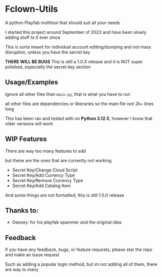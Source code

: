 
# Fclown-Utils

A python Playfab multitool that should suit all your needs

I started this project around September of 2023 and have been slowly adding stuff to it ever since

This is sorta meant for individual account editing/dumping and not mass disruption, unless you have the secret key

**THERE WILL BE BUGS** This is still a 1.0.X release and it is NOT super polished, especially the secret key section
## Usage/Examples

Ignore all other files than ``main.py``, that is what you have to run

all other files are dependencies or liberaries so the main file isnt 2k+ lines long

This has been ran and tested with on **Python 3.12.5**, however I know that older versions will work
## WIP Features

There are way too many features to add

but these are the ones that are currently not working

- Secret Key/Change Cloud Script
- Secret Key/Add Currency Type
- Secret Key/Remove Currency Type
- Secret Key/Add Catalog Item

And some things are not formatted, this is still 1.0.0 release
## Thanks to:

- Deezey: for his playfab spammer and the original idea


## Feedback

If you have any feedback, bugs, or feature requests, please star the repo and make an issue request 

Such as adding a popular login method, but im not adding all of them, there are way to many
